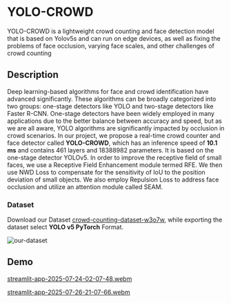 
# YOLO-CROWD
YOLO-CROWD is a lightweight crowd counting and face detection model that is based on Yolov5s and can run on edge devices, as well as fixing the problems of face occlusion, varying face scales, and other challenges of crowd counting


## Description
Deep learning-based algorithms for face and crowd identification have advanced significantly. These algorithms can be broadly categorized into two groups: one-stage detectors like YOLO and two-stage detectors like Faster R-CNN. One-stage detectors have been widely employed in many applications due to the better balance between accuracy and speed, but as we are all aware, YOLO algorithms are significantly impacted by occlusion in crowd scenarios. In our project, we propose a real-time crowd counter and face detector called **YOLO-CROWD**, which has an inference speed of **10.1 ms** and contains 461 layers and 18388982 parameters. It is based on the one-stage detector YOLOv5. In order to improve the receptive field of small faces, we use a Receptive Field Enhancement module termed RFE. We then use NWD Loss to compensate for the sensitivity of IoU to the position deviation of small objects. We also employ Repulsion Loss to address face occlusion and utilize an attention module called
SEAM.


### Dataset

Download our Dataset [crowd-counting-dataset-w3o7w](https://universe.roboflow.com/crowd-dataset/crowd-counting-dataset-w3o7w), while exporting the dataset select **YOLO v5 PyTorch** Format.

![our-dataset](https://github.com/zaki1003/YOLO-CROWD/assets/65148928/7c574121-7eb5-450c-a61d-d259643d22fb)

## Demo

[streamlit-app-2025-07-24-02-07-48.webm](https://github.com/user-attachments/assets/087f8508-f44c-4522-b5bc-42db2a3194fe)

[streamlit-app-2025-07-26-21-07-66.webm](https://github.com/user-attachments/assets/a912eb11-c5de-4f27-9e7b-22d81a3115a9)





